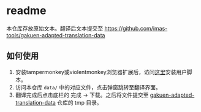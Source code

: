 # readme

本仓库存放原始文本。翻译后文本提交至 https://github.com/imas-tools/gakuen-adapted-translation-data

## 如何使用

1. 安装tampermonkey或violentmonkey浏览器扩展后，访问[这里](https://gist.github.com/Badmingrams/cc97c2784d276db4ac17000fe2315b6c/raw/99c37f78330721d0f0993116837cd5100d9ed4ad/gkmas-viewer-button.user.js)安装用户脚本。
2. 访问本仓库 `data/` 中的对应文件，点击弹窗跳转至翻译界面。
3. 翻译完成后点击底栏的 完成 -> 下载。之后将文件提交至 [gakuen-adapted-translation-data](https://github.com/imas-tools/gakuen-adapted-translation-data) 仓库的 tmp 目录。
